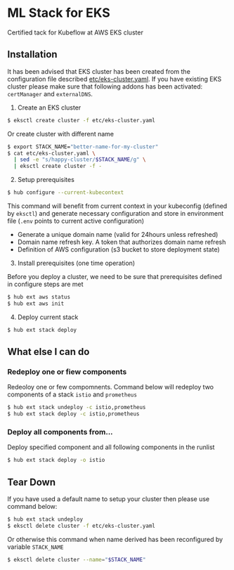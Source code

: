 # ML Stack for EKS

Certified tack for Kubeflow at AWS EKS cluster

## Installation

It has been advised that EKS cluster has been created from the configuration file described [etc/eks-cluster.yaml](etc/eks-cluster.yaml). If you    have existing EKS cluster please make sure that following addons has been activated: `certManager` and `externalDNS`.

1. Create an EKS cluster

```bash
$ eksctl create cluster -f etc/eks-cluster.yaml
```

Or create cluster with different name

```bash
$ export STACK_NAME="better-name-for-my-cluster"
$ cat etc/eks-cluster.yaml \
  | sed -e "s/happy-cluster/$STACK_NAME/g" \
  | eksctl create cluster -f -
```

2. Setup prerequisites

```bash
$ hub configure --current-kubecontext
```

This command will benefit from current context in your kubeconfig (defined by `eksctl`) and generate necessary configuration and store in environment file (`.env` points to current active configuration)

* Generate a unique domain name (valid for 24hours unless refreshed)
* Domain name refresh key. A token that authorizes domain name refresh
* Definition of AWS configuration (s3 bucket to store deployment state)

3. Install prerequisites (one time operation)

Before you deploy a cluster, we need to be sure that prerequisites defined in configure steps are met

```bash
$ hub ext aws status
$ hub ext aws init
```

4. Deploy current stack

```bash
$ hub ext stack deploy
```

## What else I can do

### Redeploy one or fiew components

Redeoloy one or few compomnents. Command below will redeploy two components of a stack `istio` and `prometheus`

```bash
$ hub ext stack undeploy -c istio,prometheus
$ hub ext stack deploy -c istio,prometheus
```


### Deploy all components from...

Deploy specified component and all following components in the runlist

```bash
$ hub ext stack deploy -o istio
```

## Tear Down

If you have used a default name to setup your cluster then please use command below:

```bash
$ hub ext stack undeploy
$ eksctl delete cluster -f etc/eks-cluster.yaml
```

Or otherwise this command when name derived has been reconfigured by variable `STACK_NAME`

```bash
$ eksctl delete cluster --name="$STACK_NAME"
```
